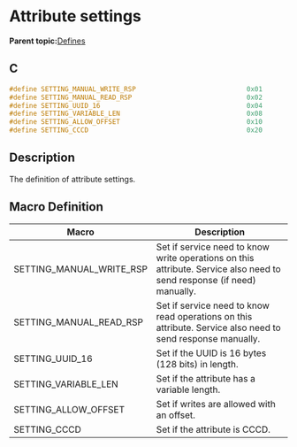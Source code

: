 # Attribute settings

**Parent topic:**[Defines](GUID-F7CF3BA1-36B6-40A6-9257-19D4863812CA.md)

## C

```c
#define SETTING_MANUAL_WRITE_RSP                            0x01
#define SETTING_MANUAL_READ_RSP                             0x02
#define SETTING_UUID_16                                     0x04
#define SETTING_VARIABLE_LEN                                0x08
#define SETTING_ALLOW_OFFSET                                0x10
#define SETTING_CCCD                                        0x20
```

## Description

The definition of attribute settings.

## Macro Definition

|Macro|Description|
|-----|-----------|
|SETTING\_MANUAL\_WRITE\_RSP|Set if service need to know write operations on this attribute. Service also need to send response \(if need\) manually.|
|SETTING\_MANUAL\_READ\_RSP|Set if service need to know read operations on this attribute. Service also need to send response manually.|
|SETTING\_UUID\_16|Set if the UUID is 16 bytes \(128 bits\) in length.|
|SETTING\_VARIABLE\_LEN|Set if the attribute has a variable length.|
|SETTING\_ALLOW\_OFFSET|Set if writes are allowed with an offset.|
|SETTING\_CCCD|Set if the attribute is CCCD.|

